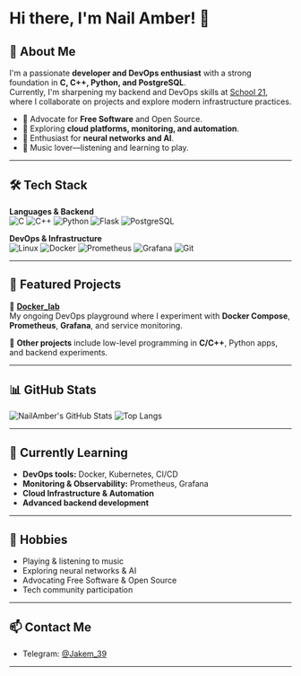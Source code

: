 # Hi there, I'm Nail Amber! 👋

## 🚀 About Me  
I'm a passionate **developer and DevOps enthusiast** with a strong foundation in **C, C++, Python, and PostgreSQL**.  
Currently, I'm sharpening my backend and DevOps skills at [School 21](https://21-school.ru/), where I collaborate on projects and explore modern infrastructure practices.  

- 🐧 Advocate for **Free Software** and Open Source.  
- 🌱 Exploring **cloud platforms, monitoring, and automation**.  
- 🤖 Enthusiast for **neural networks and AI**.  
- 🎵 Music lover—listening and learning to play.


---

## 🛠️ Tech Stack  

**Languages & Backend**  
![C](https://img.shields.io/badge/-C-333?style=flat&logo=c)
![C++](https://img.shields.io/badge/-C++-333?style=flat&logo=c%2B%2B)
![Python](https://img.shields.io/badge/-Python-333?style=flat&logo=python)
![Flask](https://img.shields.io/badge/-Flask-333?style=flat&logo=flask)
![PostgreSQL](https://img.shields.io/badge/-PostgreSQL-333?style=flat&logo=postgresql)


**DevOps & Infrastructure**  
![Linux](https://img.shields.io/badge/-Linux-333?style=flat&logo=linux)
![Docker](https://img.shields.io/badge/-Docker-333?style=flat&logo=docker)
![Prometheus](https://img.shields.io/badge/-Prometheus-333?style=flat&logo=prometheus)
![Grafana](https://img.shields.io/badge/-Grafana-333?style=flat&logo=grafana)
![Git](https://img.shields.io/badge/-Git-333?style=flat&logo=git)

---

## 📂 Featured Projects  

🔹 **[Docker_lab](https://github.com/NailAmber/Docker_lab)**  
My ongoing DevOps playground where I experiment with **Docker Compose**, **Prometheus**, **Grafana**, and service monitoring.  

🔹 **Other projects** include low-level programming in **C/C++**, Python apps, and backend experiments.  

---

## 📊 GitHub Stats  

![NailAmber's GitHub Stats](https://github-readme-stats.vercel.app/api?username=NailAmber&show_icons=true&theme=cobalt)
![Top Langs](https://github-readme-stats.vercel.app/api/top-langs/?username=NailAmber&layout=compact&theme=cobalt)  

---

## 🌱 Currently Learning  

- **DevOps tools:** Docker, Kubernetes, CI/CD  
- **Monitoring & Observability:** Prometheus, Grafana  
- **Cloud Infrastructure & Automation**  
- **Advanced backend development**  

---

## 🎸 Hobbies  

- Playing & listening to music  
- Exploring neural networks & AI  
- Advocating Free Software & Open Source  
- Tech community participation  

---

## 📫 Contact Me  

- Telegram: [@Jakem_39](https://t.me/Jakem_39)  

---
